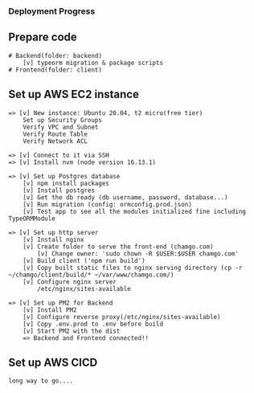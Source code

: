 ### Deployment Progress

## Prepare code

    # Backend(folder: backend)
        [v] typeorm migration & package scripts
    # Frontend(folder: client)

## Set up AWS EC2 instance

    => [v] New instance: Ubuntu 20.04, t2 micro(free tier)
        Set up Security Groups
        Verify VPC and Subnet
        Verify Route Table
        Verify Network ACL

    => [v] Connect to it via SSH
    => [v] Install nvm (node version 16.13.1)

    => [v] Set up Postgres database
        [v] npm install packages
        [v] Install postgres
        [v] Get the db ready (db username, password, database...)
        [v] Run migration (config: ormconfig.prod.json)
        [v] Test app to see all the modules initialized fine including TypeORMModule

    => [v] Set up http server
        [v] Install nginx
        [v] Create folder to serve the front-end (chamgo.com)
            [v] Change owner: 'sudo chown -R $USER:$USER chamgo.com'
        [v] Build client ('npm run build')
        [v] Copy built static files to nginx serving directory (cp -r ~/chamgo/client/build/* ~/var/www/chamgo.com/)
        [v] Configure nginx server
            /etc/nginx/sites-available

    => [v] Set up PM2 for Backend
        [v] Install PM2
        [v] Configure reverse proxy(/etc/nginx/sites-available)
        [v] Copy .env.prod to .env before build
        [v] Start PM2 with the dist
        => Backend and Frontend connected!!

## Set up AWS CICD

    long way to go....

